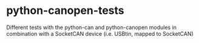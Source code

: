 # python-canopen-tests
Different tests with the python-can and python-canopen modules in combination with a SocketCAN device (i.e. USBtin, mapped to SocketCAN)
